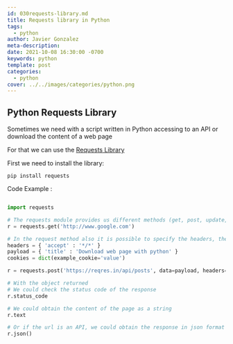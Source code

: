 ```yaml
---
id: 030requests-library.md
title: Requests library in Python
tags:
  - python
author: Javier Gonzalez
meta-description: 
date: 2021-10-08 16:30:00 -0700
keywords: python
template: post
categories:
  - python
cover: ../../images/categories/python.png
---
```


## Python Requests Library

Sometimes we need with a script written in Python accessing to an API or download the content of a web page

For that we can use the [Requests Library](https://docs.python-requests.org/en/latest)

First we need to install the library:

```console
pip install requests
```

Code Example : 

```python

import requests

# The requests module provides us different methods (get, post, update, delete)
r = requests.get('http://www.google.com')

# In the request method also it is possible to specify the headers, the cookies and the data sent
headers = { 'accept' : '*/*' }
payload = { 'title' : 'Download web page with python' }
cookies = dict(example_cookie='value')

r = requests.post('https://reqres.in/api/posts', data=payload, headers=headers, cookies=cookies)

# With the object returned 
# We could check the status code of the response
r.status_code

# We could obtain the content of the page as a string
r.text

# Or if the url is an API, we could obtain the response in json format
r.json()


```
